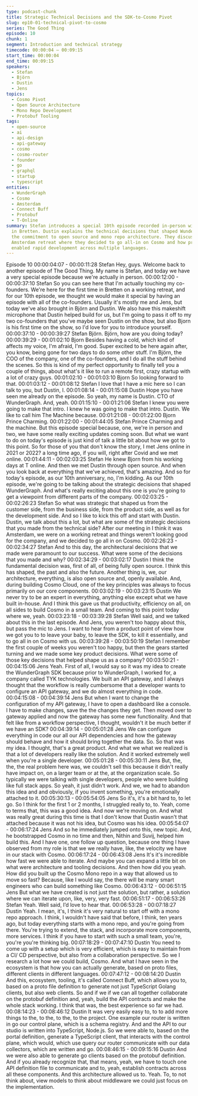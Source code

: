 ```yaml
---
type: podcast-chunk
title: Strategic Technical Decisions and the SDK-to-Cosmo Pivot
slug: ep10-01-technical-pivot-to-cosmo
series: The Good Thing
episode: 10
chunk: 1
segment: Introduction and technical strategy
timecode: 00:00:04 – 00:09:15
start_time: 00:00:04
end_time: 00:09:15
speakers:
  - Stefan
  - Björn
  - Dustin
  - Jens
topics:
  - Cosmo Pivot
  - Open Source Architecture
  - Mono Repo Development
  - Protobuf Tooling
tags:
  - open-source
  - ai
  - api-design
  - api-gateway
  - cosmo
  - cosmo-router
  - founder
  - go
  - graphql
  - startup
  - typescript
entities:
  - WunderGraph
  - Cosmo
  - Amsterdam
  - Connect Buff
  - Protobuf
  - T-Online
summary: Stefan introduces a special 10th episode recorded in-person with all co-founders
  in Bretten. Dustin explains the technical decisions that shaped WunderGraph, including
  the commitment to open source and mono repo architecture. They discuss the pivotal
  Amsterdam retreat where they decided to go all-in on Cosmo and how protobuf tooling
  enabled rapid development across multiple languages.
---
```

Episode 10
00:00:04:07 - 00:00:11:28
Stefan
Hey, guys. Welcome back to another episode of The Good Thing. My name is Stefan, and today
we have a very special episode because we're actually in person.
00:00:12:00 - 00:00:37:10
Stefan
So you can see here that I'm actually touching my co-founders. We're here for the first time in
Bretten on a working retreat, and for our 10th episode, we thought we would make it special by
having an episode with all of the co-founders. Usually it's mostly me and Jens, but today we've
also brought in Björn and Dustin. We also have this makeshift microphone that Dustin helped
build for us, but I'm going to pass it off to my two co-founders that you've maybe seen Dustin on
the show, but also Bjorn is his first time on the show, so I'd love for you to introduce yourself.
00:00:37:10 - 00:00:39:27
Stefan
Björn. Björn, how are you doing today?
00:00:39:29 - 00:01:02:10
Bjorn
Besides having a cold, which kind of affects my voice, I'm afraid, I'm good. Super excited to be
here again after, you know, being gone for two days to do some other stuff. I'm Björn, the COO
of the company, one of the co-founders, and I do all the stuff behind the scenes. So this is kind
of my perfect opportunity to finally tell you a couple of things, about what's it like to run a remote
first, crazy startup with a lot of crazy guys.
00:01:02:10 - 00:01:03:10
Bjorn
So looking forward to that.
00:01:03:12 - 00:01:08:12
Stefan
I love that I have a mic here so I can talk to you, but Dustin, I.
00:01:08:14 - 00:01:15:08
Dustin
Hope you have seen me already on the episode. So yeah, my name is Dustin. CTO of
WunderGraph. And, yeah.
00:01:15:10 - 00:01:21:06
Stefan
I knew you were going to make that intro. I knew he was going to make that intro. Dustin. We
like to call him The Machine because.
00:01:21:08 - 00:01:22:00
Bjorn
Prince Charming.
00:01:22:00 - 00:01:44:05
Stefan
Prince Charming and the machine. But this episode special because, one, we're in person and
two, we have some really exciting updates coming soon. But what we want to do on today's
episode is just kind of talk a little bit about how we got to this point. So for those of you that don't
know the story, I met Jens online in 2021 or 2022? a long time ago, if you will, right after Covid
and we met online.
00:01:44:11 - 00:02:03:25
Stefan
He knew Bjorn from his working days at T online. And then we met Dustin through open source.
And when you look back at everything that we've achieved, that's amazing. And so for today's
episode, as our 10th anniversary, no, I'm kidding. As our 10th episode, we're going to be talking
about the strategic decisions that shaped WunderGraph. And what's really exciting about this
one is you're going to get a viewpoint from different parts of the company.
00:02:03:25 - 00:02:26:23
Stefan
So what was strategic that shaped us from the customer side, from the business side, from the
product side, as well as for the development side. And so I like to kick this off and start with
Dustin. Dustin, we talk about this a lot, but what are some of the strategic decisions that you
made from the technical side? After our meeting in I think it was Amsterdam, we were on a
working retreat and things weren't looking good for the company, and we decided to go all in on
Cosmo.
00:02:26:23 - 00:02:34:27
Stefan
And to this day, the architectural decisions that we made were paramount to our success. What
were some of the decisions that you made and why?
00:02:34:29 - 00:03:02:17
Dustin
I think the fundamental decision was, first of all, of being fully open source. I think this has
shaped, the past and also the future. Another thing is, we, our architecture, everything, is also
open source and, openly available. And, during building Cosmo Cloud, one of the key principles
was always to focus primarily on our core components.
00:03:02:19 - 00:03:23:15
Dustin
We never try to be an expert in everything, anything else except what we have built in-house.
And I think this gave us that productivity, efficiency on all, on all sides to build Cosmo in a small
team. And coming to this point today where we, yeah.
00:03:23:18 - 00:03:39:28
Stefan
Well said, and we talked about this in the last episode. And Jens, you weren't too happy about
this, but pass the mic to Jens. I want to hear from a product point of view how we got you to to
leave your baby, to leave the SDK, to kill it essentially, and to go all in on Cosmo with us.
00:03:39:28 - 00:03:50:19
Stefan
I remember the first couple of weeks you weren't too happy, but then the gears started turning
and we made some key product decisions. What were some of those key decisions that helped
shape us as a company?
00:03:50:21 - 00:04:15:06
Jens
Yeah. First of all, I would say so it was my idea to create the WunderGraph SDK because prior
to WunderGraph, I worked for, a company called TYK technologies. We built an API gateway,
and I always thought that the workflow is really cumbersome that a developer wants to configure
an API gateway, and we do almost everything in code.
00:04:15:08 - 00:04:39:14
Jens
But when I want to change the configuration of my API gateway, I have to open a dashboard like
a console. I have to make changes, save the the changes they get. Then moved over to
gateway applied and now the gateway has some new functionality. And that felt like from a
workflow perspective, I thought, wouldn't it be much better if we have an SDK?
00:04:39:14 - 00:05:01:28
Jens
We can configure everything in code our all our API dependencies and how the gateway should
behave and how it should bring together the data. So. So that was my idea. I thought, that's a
great product. And what we what we realized is that a lot of developers really like the solution.
And it worked extremely well when you're a single developer.
00:05:01:28 - 00:05:30:11
Jens
But, the, the, the real problem here was, we couldn't sell this because it didn't really have impact
on, on a larger team or at the, at the organization scale. So typically we were talking with single
developers, people who were building like full stack apps. So yeah, it just didn't work. And we,
we had to abandon this idea and and obviously, if you invent something, you're emotionally
attached to it.
00:05:30:13 - 00:05:54:05
Jens
So it's, it's a bit hard to, to let go. So I think for the first 1 or 2 months, I struggled really to, to.
Yeah, come to terms that, this was a good idea. And now we're moving on. And what was really
great during this time is that I don't know that Dustin wasn't that attached because it was not his
idea, but Cosmo was his idea.
00:05:54:07 - 00:06:17:24
Jens
And so he immediately jumped onto this, new topic. And, he bootstrapped Cosmo in no time
and then, Nithin and Suvij, helped him build this. And I have one, one follow up question,
because one thing I have observed from my role is that we we really have, like, the velocity we
have in our stack with Cosmo.
00:06:17:24 - 00:06:43:08
Jens
It's it's incredible how fast we were able to iterate. And maybe you can expand a little bit on what
were architecture and tooling decisions. And then how did you yeah. How did you built up the
Cosmo Mono repo in a way that allowed us to move so fast? Because, like I would say, the
there will be many smart engineers who can build something like Cosmo.
00:06:43:12 - 00:06:51:15
Jens
But what we have created is not just the solution, but rather, a solution where we can iterate
upon, like, very, very fast.
00:06:51:17 - 00:06:53:26
Stefan
Yeah. Well said, I’d love to hear that.
00:06:53:28 - 00:07:18:27
Dustin
Yeah. I mean, it's, I think it's very natural to start off with a mono repo approach. I think, I
wouldn't have said that before, I think, ten years ago, but today everything starts with a mono
repo, and you're going from there. You're trying to extend, the stack, and incorporate more
components, more services. I think if you have to start with such a small team, you're, you're
you're thinking big.
00:07:18:29 - 00:07:47:10
Dustin
You need to come up with a setup which is very efficient, which is easy to maintain from a CI/
CD perspective, but also from a collaboration perspective. So we I research a lot how we could
build, Cosmo. And what I have seen in the ecosystem is that how you can actually generate,
based on proto files, different clients in different languages.
00:07:47:12 - 00:08:14:20
Dustin
And this, ecosystem, tooling, it's called Connect Buff, which allows you to, based on a proto file
definition to generate not just TypeScript Golang clients, but also web clients. So and if we if we
can all together collaborate on the protobuf definition and, yeah, build the API contracts and
make the whole stack working. I think that was, the best experience so far we had.
00:08:14:23 - 00:08:46:12
Dustin
It was very easily easy to, to to add more things to the, to the, to the, to the project. One
example our router is written in go our control plane, which is a schema registry. And and the
API to our studio is written into TypeScript, Node.js. So we were able to, based on the portal
definition, generate a TypeScript client, that interacts with the control plane, which would, which
use query our router communicate with our data collectors, which are written and go.
00:08:46:15 - 00:09:15:16
Dustin
And we were also able to generate go clients based on the protobuf definition. And if you
already recognize that, that means, yeah, we have to touch one API definition file to
communicate and to, yeah, establish contracts across all these components. And this
architecture allowed us to. Yeah. To, to not think about, view models to think about middleware
we could just focus on the implementation.